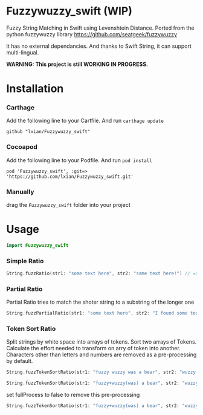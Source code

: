 # Fuzzywuzzy_swift (WIP)
Fuzzy String Matching in Swift using Levenshtein Distance. Ported from the python fuzzywuzzy library https://github.com/seatgeek/fuzzywuzzy

It has no external dependancies. And thanks to Swift String, it can support multi-lingual.

**WARNING: This project is still WORKING IN PROGRESS.**

# Installation
### Carthage
Add the following line to your Cartfile. And run `carthage update`
```
github "lxian/Fuzzywuzzy_swift"
```
### Cocoapod
Add the following line to your Podfile. And run `pod install`
```
pod 'Fuzzywuzzy_swift', :git=> 'https://github.com/lxian/Fuzzywuzzy_swift.git'
```
### Manually
drag the `Fuzzywuzzy_swift` folder into your project

# Usage
```swift
import Fuzzywuzzy_swift
```
### Simple Ratio
```swift
String.fuzzRatio(str1: "some text here", str2: "same text here!") // => 93
```

### Partial Ratio
Partial Ratio tries to match the shoter string to a substring of the longer one
```swift
String.fuzzPartialRatio(str1: "some text here", str2: "I found some text here!") // => 100
```
### Token Sort Ratio
Split strings by white space into arrays of tokens. Sort two arrays of Tokens. Calculate the effort needed to transform on arry of token into another. Characters other than letters and numbers are removed as a pre-processing by default.
```swift
String.fuzzTokenSortRatio(str1: "fuzzy wuzzy was a bear", str2: "wuzzy fuzzy was a bear") // => 100

String.fuzzTokenSortRatio(str1: "fuzzy+wuzzy(was) a bear", str2: "wuzzy fuzzy was a bear") // => 100
```
set fullProcess to false to remove this pre-processing
```swift
String.fuzzTokenSortRatio(str1: "fuzzy+wuzzy(was) a bear", str2: "wuzzy fuzzy was a bear", fullProcess: false) // => 77
```

